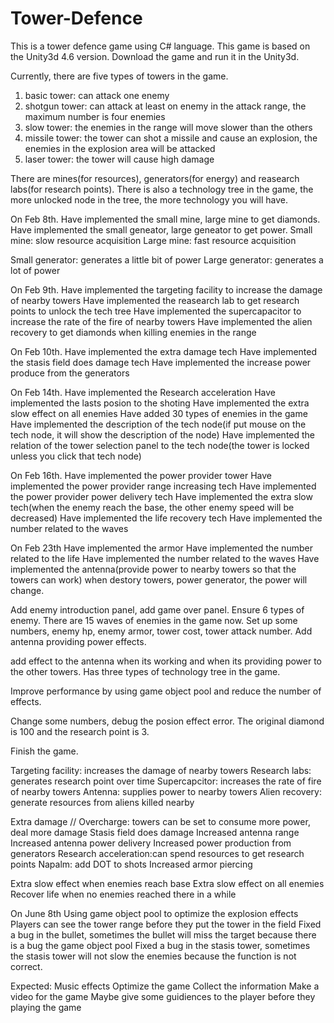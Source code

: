 # Tower-Defence
This is a tower defence game using C# language.
 This game is based on the Unity3d 4.6 version.
 Download the game and run it in the Unity3d.

 Currently, there are five types of towers in the game.
 1. basic tower: can attack one enemy
 2. shotgun tower: can attack at least on enemy in the attack range, the maximum number is four enemies
 3. slow tower: the enemies in the range will move slower than the others
 4. missile tower: the tower can shot a missile and cause an explosion, the enemies in the explosion area will be attacked
 5. laser tower: the tower will cause high damage
 
 There are mines(for resources), generators(for energy) and reasearch labs(for research points).
 There is also a technology tree in the game, the more unlocked node in the tree, the more technology you will have.

  On Feb 8th.
 Have implemented the small mine, large mine to get diamonds.
 Have implemented the small geneator, large geneator to get power.
 Small mine: slow resource acquisition
 Large mine: fast resource acquisition
 
 Small generator: generates a little bit of power
 Large generator: generates a lot of power


 On Feb 9th.
 Have implemented the targeting facility to increase the damage of nearby towers
 Have implemented the reasearch lab to get research points to unlock the tech tree
 Have implemented the supercapacitor to increase the rate of the fire of nearby towers
 Have implemented the alien recovery to get diamonds when killing enemies in the range
 
 On Feb 10th.
 Have implemented the extra damage tech
 Have implemented the stasis field does damage tech
 Have implemented the increase power produce from the generators
 
 On Feb 14th.
 Have implemented the Research acceleration
 Have implemented the lasts posion to the shoting
 Have implemented the extra slow effect on all enemies
 Have added 30 types of enemies in the game
 Have implemented the description of the tech node(if put mouse on the tech node, it will show the description of the node)
 Have implemented the relation of the tower selection panel to the tech node(the tower is locked unless you click that tech node)
 
 On Feb 16th.
 Have implemented the power provider tower
 Have implemented the power provider range increasing tech 
 Have implemented the power provider power delivery tech
 Have implemented the extra slow tech(when the enemy reach the base, the other enemy speed will be decreased)
 Have implemented the life recovery tech
 Have implemented the number related to the waves
 
 On Feb 23th
 Have implemented the armor
 Have implemented the number related to the life
 Have implemented the number related to the waves
 Have implemented the antenna(provide power to nearby towers so that the towers can work)
 when destory towers, power generator, the power will change.
 
 Add enemy introduction panel, add game over panel.
 Ensure 6 types of enemy.
 There are 15 waves of enemies in the game now.
 Set up some numbers, enemy hp, enemy armor, tower cost, tower attack number.
 Add antenna providing power effects.
 
add effect to the antenna when its working and when its providing power to the other towers.
Has three types of technology tree in the game.

Improve performance by using game object pool and reduce the number of effects.

Change some numbers, debug the posion effect error.
The original diamond is 100 and the research point is 3.
 
 Finish the game.
 
 Targeting facility: increases the damage of nearby towers
 Research labs: generates research point over time
 Supercapcitor: increases the rate of fire of nearby towers
 Antenna: supplies power to nearby towers
 Alien recovery: generate resources from aliens killed nearby
 
 Extra damage
// Overcharge: towers can be set to consume more power, deal more damage
 Stasis field does damage
 Increased antenna range
 Increased antenna power delivery
 Increased power production from generators 
 Research acceleration:can spend resources to get research points
 Napalm: add DOT to shots
 Increased armor piercing
 
 Extra slow effect when enemies reach base
 Extra slow effect on all enemies
 Recover life when no enemies reached there in a while
 
On June 8th
Using game object pool to optimize the explosion effects
Players can see the tower range before they put the tower in the field
Fixed a bug in the bullet, sometimes the bullet will miss the target because there is a bug the game object pool
Fixed a bug in the stasis tower, sometimes the stasis tower will not slow the enemies because the function is not correct.

Expected:
Music effects
Optimize the game
Collect the information
Make a video for the game
Maybe give some guidiences to the player before they playing the game
